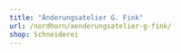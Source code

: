 ```yaml
---
title: "Änderungsatelier G. Fink"
url: /nordhorn/aenderungsatelier-g-fink/
shop: Schneiderei
---
```

